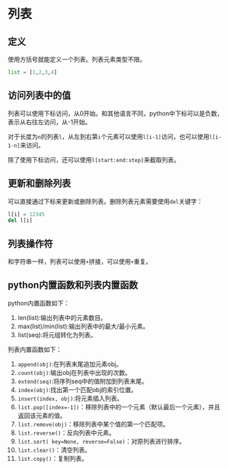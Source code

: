 # 列表

## 定义

使用方括号就能定义一个列表。列表元素类型不限。
```python
list = [1,2,3,4]
```

## 访问列表中的值

列表可以使用下标访问，从0开始。和其他语言不同，python中下标可以是负数，表示从右往左访问，从-1开始。

对于长度为`n`的列表`l`，从左到右第`i`个元素可以使用`l[i-1]`访问，也可以使用`l[i-1-n]`来访问。

除了使用下标访问，还可以使用`l[start:end:step]`来截取列表。

## 更新和删除列表

可以直接通过下标来更新或删除列表。删除列表元素需要使用`del`关键字：
```python
l[i] = 12345
del l[i]
```

## 列表操作符

和字符串一样，列表可以使用`+`拼接，可以使用`+`重复。

## python内置函数和列表内置函数

python内置函数如下：
1. len(list):输出列表中的元素数目。
2. max(list)/min(list):输出列表中的最大/最小元素。
3. list(seq):将元组转化为列表。

列表内置函数如下：
1. `append(obj)`:在列表末尾追加元素obj。
2. `count(obj)`:输出obj在列表中出现的次数。
3. `extend(seq)`:将序列seq中的值附加到列表末尾。
4. `index(obj)`:找出第一个匹配obj的索引位置。
5. `insert(index, obj)`:将元素插入列表。
6. `list.pop([index=-1])`：移除列表中的一个元素（默认最后一个元素），并且返回该元素的值。
7. `list.remove(obj)`：移除列表中某个值的第一个匹配项。
8. `list.reverse()`：反向列表中元素。
9. `list.sort( key=None, reverse=False)`：对原列表进行排序。
10. `list.clear()`：清空列表。
11. `list.copy()`：复制列表。
